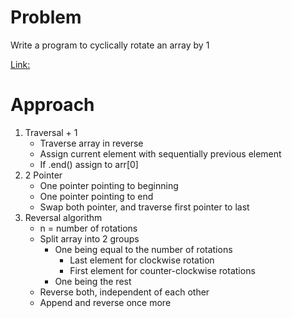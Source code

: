 
# Problem

Write a program to cyclically rotate an array by 1

[Link:](https://www.geeksforgeeks.org/c-program-cyclically-rotate-array-one/)

# Approach
1. Traversal + 1
    - Traverse array in reverse
    - Assign current element with sequentially previous element
    - If .end() assign to arr[0]
2. 2 Pointer
    - One pointer pointing to beginning
    - One pointer pointing to end
    - Swap both pointer, and traverse first pointer to last
3. Reversal algorithm
    - n = number of rotations
    - Split array into 2 groups
        - One being equal to the number of rotations
            - Last element for clockwise rotation
            - First element for counter-clockwise rotations
        - One being the rest
    - Reverse both, independent of each other
    - Append and reverse once more
